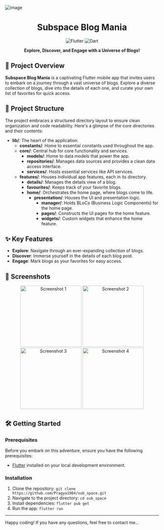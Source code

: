 ![image](https://github.com/Pragya1904/sub_space/assets/77471889/919b7049-dec0-441e-9925-8c8c6f18bb80)<h1 align="center">Subspace Blog Mania</h1>

<p align="center">
  <img alt="Flutter" src="https://img.shields.io/badge/Flutter-v2.5-blue.svg">
  <img alt="Dart" src="https://img.shields.io/badge/Dart-v2.14.4-green.svg">
</p>

<p align="center">
  <strong>Explore, Discover, and Engage with a Universe of Blogs!</strong>
</p>


## 🚀 Project Overview

**Subspace Blog Mania** is a captivating Flutter mobile app that invites users to embark on a journey through a vast universe of blogs. Explore a diverse collection of blogs, dive into the details of each one, and curate your own list of favorites for quick access.

## 📁 Project Structure

The project embraces a structured directory layout to ensure clean organization and code readability. Here's a glimpse of the core directories and their contents:

- **lib/**: The heart of the application.
  - **constants/**: Home to essential constants used throughout the app.
  - **core/**: Central hub for core functionality and services.
    - **models/**: Home to data models that power the app.
    - **repositories/**: Manages data sources and provides a clean data access interface.
    - **services/**: Hosts essential services like API services.
  - **features/**: Houses individual app features, each in its directory.
    - **details/**: Manages the details view of a blog.
    - **favourites/**: Keeps track of your favorite blogs.
    - **home/**: Orchestrates the home page, where blogs come to life.
      - **presentation/**: Houses the UI and presentation logic.
        - **manager/**: Holds BLoCs (Business Logic Components) for the home page.
        - **pages/**: Constructs the UI pages for the home feature.
        - **widgets/**: Custom widgets that enhance the home feature.

## ✨ Key Features

- **Explore**: Navigate through an ever-expanding collection of blogs.
- **Discover**: Immerse yourself in the details of each blog post.
- **Engage**: Mark blogs as your favorites for easy access.

## 📸 Screenshots

<p align="center">
  <img src="https://i.imgur.com/4JlBFCJ.jpeg" alt="Screenshot 1" width="200">
  <img src="https://i.imgur.com/1NinJOH.jpeg" alt="Screenshot 2" width="200">
  <img src="https://i.imgur.com/BSZNN9a.jpeg" alt="Screenshot 3" width="200">
  <img src="https://i.imgur.com/3PhDtLP.jpg" alt="Screenshot 4" width="200">
</p>

## 🛠️ Getting Started

### Prerequisites

Before you embark on this adventure, ensure you have the following prerequisites:

- [Flutter](https://flutter.dev/) installed on your local development environment.

### Installation

1. Clone the repository: `git clone https://github.com/Pragya1904/sub_space.git`
2. Navigate to the project directory: `cd sub_space`
3. Install dependencies: `flutter pub get`
4. Run the app: `flutter run`

---
Happy coding! If you have any questions, feel free to contact me...
